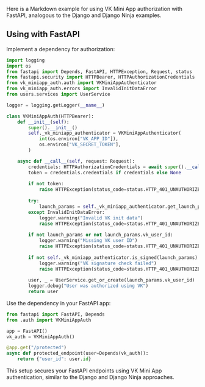Here is a Markdown example for using VK Mini App authorization with FastAPI, analogous to the Django and Django Ninja examples.

## Using with FastAPI

Implement a dependency for authorization:
```python
import logging
import os
from fastapi import Depends, FastAPI, HTTPException, Request, status
from fastapi.security import HTTPBearer, HTTPAuthorizationCredentials
from vk_miniapp_auth.auth import VKMiniAppAuthenticator
from vk_miniapp_auth.errors import InvalidInitDataError
from users.services import UserService

logger = logging.getLogger(__name__)

class VKMiniAppAuth(HTTPBearer):
    def __init__(self):
        super().__init__()
        self._vk_miniapp_authenticator = VKMiniAppAuthenticator(
            int(os.environ["VK_APP_ID"]),
            os.environ["VK_SECRET_TOKEN"],
        )

    async def __call__(self, request: Request):
        credentials: HTTPAuthorizationCredentials = await super().__call__(request)
        token = credentials.credentials if credentials else None
        
        if not token:
            raise HTTPException(status_code=status.HTTP_401_UNAUTHORIZED, detail="Missing token")
        
        try:
            launch_params = self._vk_miniapp_authenticator.get_launch_params(token)
        except InvalidInitDataError:
            logger.warning("Invalid VK init data")
            raise HTTPException(status_code=status.HTTP_401_UNAUTHORIZED, detail="Invalid VK init data")
        
        if not launch_params or not launch_params.vk_user_id:
            logger.warning("Missing VK user ID")
            raise HTTPException(status_code=status.HTTP_401_UNAUTHORIZED, detail="Missing VK user ID")
        
        if not self._vk_miniapp_authenticator.is_signed(launch_params):
            logger.warning("VK signature check failed")
            raise HTTPException(status_code=status.HTTP_401_UNAUTHORIZED, detail="VK signature check failed")
        
        user, _ = UserService.get_or_create(launch_params.vk_user_id)
        logger.debug("User was authorized using VK")
        return user
```

Use the dependency in your FastAPI app:
```python
from fastapi import FastAPI, Depends
from .auth import VKMiniAppAuth

app = FastAPI()
vk_auth = VKMiniAppAuth()

@app.get("/protected")
async def protected_endpoint(user=Depends(vk_auth)):
    return {"user_id": user.id}
```

This setup secures your FastAPI endpoints using VK Mini App authentication, similar to the Django and Django Ninja approaches.
